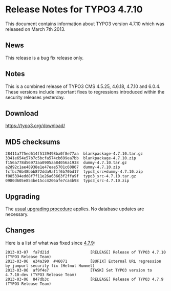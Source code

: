 Release Notes for TYPO3 4.7.10
==============================

This document contains information about TYPO3 version 4.7.10 which was
released on March 7th 2013.

News
----

This release is a bug fix release only.

Notes
-----

This is a combined release of TYPO3 CMS 4.5.25, 4.6.18, 4.7.10 and
6.0.4.\
These versions include important fixes to regressions introduced within
the security releases yesterday.

Download
--------

<https://typo3.org/download/>

MD5 checksums
-------------

    28411a775ed614f5139498ba0f8e77aa  blankpackage-4.7.10.tar.gz
    3341e654e57b7c5bcfa574cb699ea7bb  blankpackage-4.7.10.zip
    f156a778d56973aa0905aa84056a1938  dummy-4.7.10.tar.gz
    a2d92c1ae48938e1e47eae5701c60867  dummy-4.7.10.zip
    fcfbc76b48bbb872dda9af1f6b70bd17  typo3_src+dummy-4.7.10.zip
    f085394edd8f7f11e26a63663f2ffa9f  typo3_src-4.7.10.tar.gz
    0980d605e854be15cc4206afe7ca4b98  typo3_src-4.7.10.zip

Upgrading
---------

The [usual upgrading
procedure](https://docs.typo3.org/typo3cms/InstallationGuide/) applies.
No database updates are necessary.

Changes
-------

Here is a list of what was fixed since [4.7.9](TYPO3_4.7.9 "wikilink"):

    2013-03-07  fa7d21d                  [RELEASE] Release of TYPO3 4.7.10 (TYPO3 Release Team)
    2013-03-06  e34a390  #46071          [BUFIX] External URL regression by jumpurl security fix (Helmut Hummel)
    2013-03-06  af9f4e7                  [TASK] Set TYPO3 version to 4.7.10-dev (TYPO3 Release Team)
    2013-03-06  847db3c                  [RELEASE] Release of TYPO3 4.7.9 (TYPO3 Release Team)



